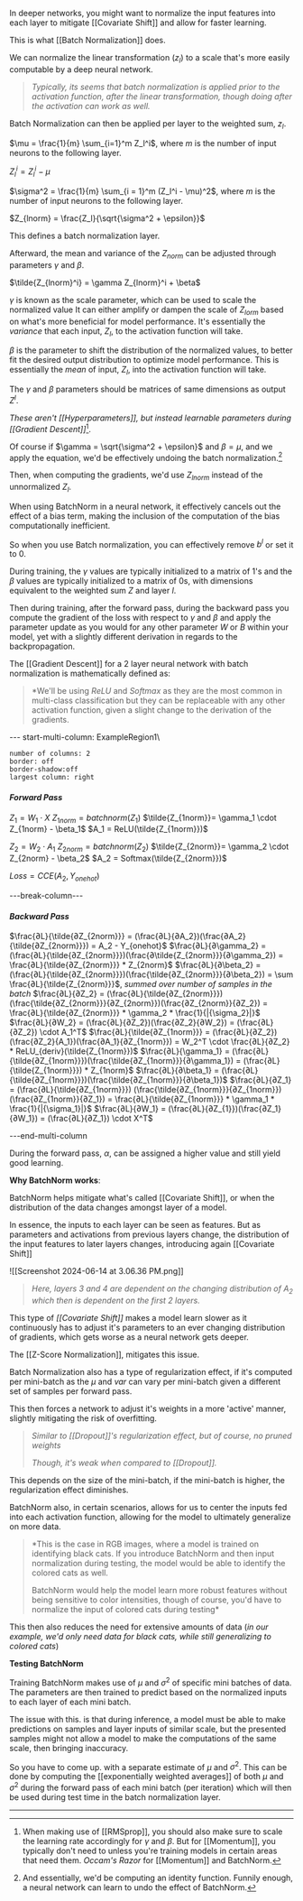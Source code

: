 In deeper networks, you might want to normalize the input features into each layer to mitigate [[Covariate Shift]] and allow for faster learning.

This is what [[Batch Normalization]] does.

We can normalize the linear transformation $(z_{l}$) to a scale that's more easily computable by a deep neural network.

> *Typically, its seems that batch normalization is applied prior to the activation function, after the linear transformation, though doing after the activation can work as well.* 

Batch Normalization can then be applied per layer to the weighted sum, $z_l$.

$\mu = \frac{1}{m} \sum_{i=1}^m Z_l^i$, where $m$ is the number of input neurons to the following layer.
	
$Z_l^i = Z_l^i - \mu$

$\sigma^2 = \frac{1}{m} \sum_{i = 1}^m (Z_l^i - \mu)^2$, where $m$ is the number of input neurons to the following layer.

$Z_{lnorm} = \frac{Z_l}{\sqrt{\sigma^2 + \epsilon}}$

This defines a batch normalization layer.

Afterward, the mean and variance of the $Z_{norm}$ can be adjusted through parameters $\gamma$ and $\beta$.

$\tilde{Z_{lnorm}^i} = \gamma Z_{lnorm}^i + \beta$

$\gamma$ is known as the scale parameter, which can be used to scale the normalized value It can either amplify or dampen the scale of $Z_{lorm}$ based on what's more beneficial for model performance. It's essentially the *variance* that each input, $Z_l$, to the activation function will take.

$\beta$ is the parameter to shift the distribution of the normalized values, to better fit the desired output distribution to optimize model performance. This is essentially the *mean* of input, $Z_l$, into the activation function will take.

The $\gamma$ and $\beta$ parameters should be matrices of same dimensions as output $Z^l$.

*These aren't [[Hyperparameters]], but instead learnable parameters during [[Gradient Descent]]*[^2].

Of course if $\gamma = \sqrt{\sigma^2 + \epsilon}$ and $\beta = \mu$, and we apply the equation, we'd be effectively undoing the batch normalization.[^1]

Then, when computing the gradients, we'd use $Z_{lnorm}$ instead of the unnormalized $Z_l$.

When using BatchNorm in a neural network, it effectively cancels out the effect of a bias term, making the inclusion of the computation of the bias computationally inefficient.

So when you use Batch normalization, you can effectively remove $b^l$ or set it to 0.

During training, the $\gamma$ values are typically initialized to a matrix of $1$'s and the $\beta$ values are typically initialized to a matrix of $0$s, with dimensions equivalent to the weighted sum $Z$ and layer $l$.

Then during training, after the forward pass, during the backward pass you compute the gradient of the loss with respect to $\gamma$ and $\beta$ and apply the parameter update as you would for any other parameter $W$ or $B$ within your model, yet with a slightly different derivation in regards to the backpropagation.

The [[Gradient Descent]] for a 2 layer neural network with batch normalization is mathematically defined as:

> *We'll be using $ReLU$ and $Softmax$ as they are the most common in multi-class classification but they can be replaceable with any other activation function, given a slight change to the derivation of the gradients. 

--- start-multi-column: ExampleRegion1\
```column-settings
number of columns: 2
border: off
border-shadow:off
largest column: right
```
#### *Forward Pass*
$Z_1 = W_1 \cdot X$
$Z_{1norm} = batchnorm(Z_1)$
$\tilde{Z_{1norm}}= \gamma_1 \cdot Z_{1norm} - \beta_1$
$A_1 = ReLU(\tilde{Z_{1norm}})$

$Z_2 = W_2 \cdot A_1$
$Z_{2norm} = batchnorm(Z_2)$
$\tilde{Z_{2norm}}= \gamma_2 \cdot Z_{2norm} - \beta_2$
$A_2 = Softmax(\tilde{Z_{2norm}})$

$Loss = CCE(A_2, Y_{onehot})$

---break-column---

#### *Backward Pass*

$\frac{∂L}{\tilde{∂Z_{2norm}}} = (\frac{∂L}{∂A_2})(\frac{∂A_2}{\tilde{∂Z_{2norm}}}) = A_2 - Y_{onehot}$
$\frac{∂L}{∂\gamma_2} = (\frac{∂L}{\tilde{∂Z_{2norm}}})(\frac{∂\tilde{Z_{2norm}}}{∂\gamma_2}) = \frac{∂L}{\tilde{∂Z_{2norm}}} * Z_{2norm}$
$\frac{∂L}{∂\beta_2} = (\frac{∂L}{\tilde{∂Z_{2norm}}})(\frac{\tilde{∂Z_{2norm}}}{∂\beta_2}) = \sum \frac{∂L}{\tilde{Z_{2norm}}}$, *summed over number of samples in the batch*
$\frac{∂L}{∂Z_2} = (\frac{∂L}{\tilde{∂Z_{2norm}}}) (\frac{\tilde{∂Z_{2norm}}}{∂Z_{2norm}})(\frac{∂Z_{2norm}}{∂Z_2}) = \frac{∂L}{\tilde{∂Z_{2norm}}} * \gamma_2 * \frac{1}{|{\sigma_2}|}$
$\frac{∂L}{∂W_2} = (\frac{∂L}{∂Z_2})(\frac{∂Z_2}{∂W_2}) = (\frac{∂L}{∂Z_2}) \cdot A_1^T$
$\frac{∂L}{\tilde{∂Z_{1norm}}} = (\frac{∂L}{∂Z_2})(\frac{∂Z_2}{A_1})(\frac{∂A_1}{∂Z_{1norm}}) = W_2^T \cdot \frac{∂L}{∂Z_2} * ReLU_{deriv}(\tilde{Z_{1norm}})$
$\frac{∂L}{\gamma_1} = (\frac{∂L}{\tilde{∂Z_{1norm}}})(\frac{\tilde{∂Z_{1norm}}}{∂\gamma_1}) = (\frac{∂L}{\tilde{Z_{1norm}}}) * Z_{1norm}$
$\frac{∂L}{∂\beta_1} = (\frac{∂L}{\tilde{∂Z_{1norm}}})(\frac{\tilde{∂Z_{1norm}}}{∂\beta_1})$
$\frac{∂L}{∂Z_1} = (\frac{∂L}{\tilde{∂Z_{1norm}}}) (\frac{\tilde{∂Z_{1norm}}}{∂Z_{1norm}})(\frac{∂Z_{1norm}}{∂Z_1}) = \frac{∂L}{\tilde{∂Z_{1norm}}} * \gamma_1 * \frac{1}{|{\sigma_1}|}$
$\frac{∂L}{∂W_1} = (\frac{∂L}{∂Z_{1}})(\frac{∂Z_1}{∂W_1}) = (\frac{∂L}{∂Z_1}) \cdot X^T$

---end-multi-column

During the forward pass, $\alpha$, can be assigned a higher value and still yield good learning.

**Why BatchNorm works**:

BatchNorm helps mitigate what's called [[Covariate Shift]], or when the distribution of the data changes amongst layer of a model.

In essence, the inputs to each layer can be seen as features. But as parameters and activations from previous layers change, the distribution of the input features to later layers changes, introducing again [[Covariate Shift]]

![[Screenshot 2024-06-14 at 3.06.36 PM.png]]

> *Here, layers 3 and 4 are dependent on the changing distribution of $A_2$ which then is dependent on the first 2 layers.*

This type of *[[Covariate Shift]]* makes a model learn slower as it continuously has to adjust it's parameters to an ever changing distribution of gradients, which gets worse as a neural network gets deeper.

The [[Z-Score Normalization]], mitigates this issue.

Batch Normalization also has a type of regularization effect, if it's computed per mini-batch as the $\mu$ and $var$ can vary per mini-batch given a different set of samples per forward pass. 

This then forces a network to adjust it's weights in a more 'active' manner, slightly mitigating the risk of overfitting.

>*Similar to [[Dropout]]'s regularization effect, but of course, no pruned weights*
>
>*Though, it's weak when compared to [[Dropout]].*

This depends on the size of the mini-batch, if the mini-batch is higher, the regularization effect diminishes.

BatchNorm also, in certain scenarios, allows for us to center the inputs fed into each activation function, allowing for the model to ultimately generalize on more data.

> *This is the case in RGB images, where a model is trained on identifying black cats. If you introduce BatchNorm and then input normalization during testing, the model would be able to identify the colored cats as well.
> 
> BatchNorm would help the model learn more robust features without being sensitive to color intensities, though of course, you'd have to normalize the input of colored cats during testing*

This then also reduces the need for extensive amounts of data (*in our example, we'd only need data for black cats, while still generalizing to colored cats*)

**Testing BatchNorm**

Training BatchNorm makes use of $\mu$ and $\sigma^2$ of specific mini batches of data. The parameters are then trained to predict based on the normalized inputs to each layer of each mini batch.

The issue with this. is that during inference, a model must be able to make predictions on samples and layer inputs of similar scale, but the presented samples might not allow a model to make the computations of the same scale, then bringing inaccuracy.

So you have to come up. with a separate estimate of $\mu$ and $\sigma^2$. This can be done by computing the [[exponentially weighted averages]] of both $\mu$ and $\sigma^2$ during the forward pass of each mini batch (per iteration) which will then be used during test time in the batch normalization layer.

---

[^1]: And essentially, we'd be computing an identity function. Funnily enough, a neural network can learn to undo the effect of BatchNorm.
[^2]: When making use of [[RMSprop]], you should also make sure to scale the learning rate accordingly for $\gamma$ and $\beta$. But for [[Momentum]], you typically don't need to unless you're training models in certain areas that need them. *Occam's Razor* for [[Momentum]] and BatchNorm.
